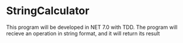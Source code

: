 # StringCalculator
This program will be developed in NET 7.0 with TDD. The program will recieve an operation in string format, and it will return its result
